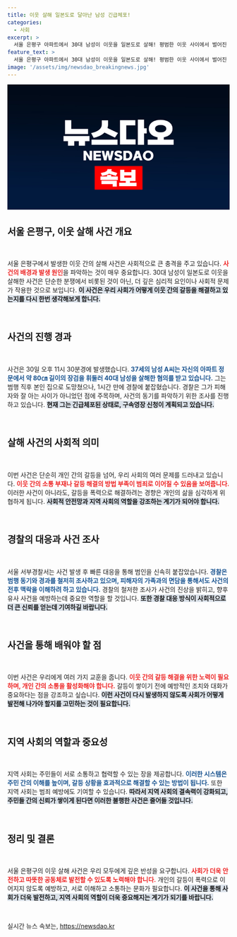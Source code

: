 ```yaml
---
title: 이웃 살해 일본도로 달아난 남성 긴급체포!
categories:
  - 사회
excerpt: >
  서울 은평구 아파트에서 30대 남성이 이웃을 일본도로 살해! 평범한 이웃 사이에서 벌어진 충격 사건의 범행 동치는? 경찰의 긴급 조사 속 진실이 밝혀진다. 클릭하여 자세히 알아보세요!
feature_text: >
  서울 은평구 아파트에서 30대 남성이 이웃을 일본도로 살해! 평범한 이웃 사이에서 벌어진 충격 사건의 범행 동치는? 경찰의 긴급 조사 속 진실이 밝혀진다. 클릭하여 자세히 알아보세요!
image: '/assets/img/newsdao_breakingnews.jpg'
---
```


<p><img src="/assets/img/newsdao_breakingnews.jpg" alt="bookingtag 속보" /></p>

<h2 data-ke-size="size26">서울 은평구, 이웃 살해 사건 개요</h2>

<p data-ke-size="size16">&nbsp;</p>

<p>서울 은평구에서 발생한 이웃 간의 살해 사건은 사회적으로 큰 충격을 주고 있습니다. <b><span style="color: #ee2323;">사건의 배경과 발생 원인</span></b>을 파악하는 것이 매우 중요합니다. 30대 남성이 일본도로 이웃을 살해한 사건은 단순한 분쟁에서 비롯된 것이 아닌, 더 깊은 심리적 요인이나 사회적 문제가 작용한 것으로 보입니다. <b><span style="background-color: #21538527;">이 사건은 우리 사회가 어떻게 이웃 간의 갈등을 해결하고 있는지를 다시 한번 생각해보게 합니다.</span></b> </p>

<p data-ke-size="size16">&nbsp;</p>

<h2 data-ke-size="size26">사건의 진행 경과</h2>

<p data-ke-size="size16">&nbsp;</p>

<p>사건은 30일 오후 11시 30분경에 발생했습니다. <b><span style="color: #1a5490;">37세의 남성 A씨는 자신의 아파트 정문에서 약 80㎝ 길이의 장검을 휘둘러 40대 남성을 살해한 혐의를 받고 있습니다.</span></b> 그는 범행 직후 본인 집으로 도망쳤으나, 1시간 만에 경찰에 붙잡혔습니다. 경찰은 그가 피해자와 잘 아는 사이가 아니었던 점에 주목하며, 사건의 동기를 파악하기 위한 조사를 진행하고 있습니다. <b><span style="background-color: #21538527;">현재 그는 긴급체포된 상태로, 구속영장 신청이 계획되고 있습니다.</span></b></p>

<p data-ke-size="size16">&nbsp;</p>

<h2 data-ke-size="size26">살해 사건의 사회적 의미</h2>

<p data-ke-size="size16">&nbsp;</p>

<p>이번 사건은 단순히 개인 간의 갈등을 넘어, 우리 사회의 여러 문제를 드러내고 있습니다. <b><span style="color: #ee2323;">이웃 간의 소통 부재나 갈등 해결의 방법 부족이 범죄로 이어질 수 있음을 보여줍니다.</span></b> 이러한 사건이 아니라도, 갈등을 폭력으로 해결하려는 경향은 개인의 삶을 심각하게 위협하게 됩니다. <b><span style="background-color: #21538527;">사회적 안전망과 지역 사회의 역할을 강조하는 계기가 되어야 합니다.</span></b></p>

<p data-ke-size="size16">&nbsp;</p>

<h2 data-ke-size="size26">경찰의 대응과 사건 조사</h2>

<p data-ke-size="size16">&nbsp;</p>

<p>서울 서부경찰서는 사건 발생 후 빠른  대응을 통해 범인을 신속히 붙잡았습니다. <b><span style="color: #1a5490;">경찰은 범행 동기와 경과를 철저히 조사하고 있으며, 피해자의 가족과의 면담을 통해서도 사건의 전후 맥락을 이해하려 하고 있습니다.</span></b> 경찰의 철저한 조사가 사건의 진상을 밝히고, 향후 유사 사건을 예방하는데 중요한 역할을 할 것입니다. <b><span style="background-color: #21538527;">또한 경찰 대응 방식이 사회적으로 더 큰 신뢰를 얻는데 기여하길 바랍니다.</span></b></p>

<p data-ke-size="size16">&nbsp;</p>

<h2 data-ke-size="size26">사건을 통해 배워야 할 점</h2>

<p data-ke-size="size16">&nbsp;</p>

<p>이번 사건은 우리에게 여러 가지 교훈을 줍니다. <b><span style="color: #ee2323;">이웃 간의 갈등 해결을 위한 노력이 필요하며, 개인 간의 소통을 활성화해야 합니다.</span></b> 갈등이 쌓이기 전에 예방적인 조치와 대화가 중요하다는 점을 강조하고 싶습니다. <b><span style="background-color: #21538527;">이런 사건이 다시 발생하지 않도록 사회가 어떻게 발전해 나가야 할지를 고민하는 것이 필요합니다.</span></b></p>

<p data-ke-size="size16">&nbsp;</p>

<h2 data-ke-size="size26">지역 사회의 역할과 중요성</h2>

<p data-ke-size="size16">&nbsp;</p>

<p>지역 사회는 주민들이 서로 소통하고 협력할 수 있는 장을 제공합니다. <b><span style="color: #1a5490;">이러한 시스템은 주민 간의 이해를 높이며, 갈등 상황을 효과적으로 해결할 수 있는 방법이 됩니다.</span></b> 또한 지역 사회는 범죄 예방에도 기여할 수 있습니다. <b><span style="background-color: #21538527;">따라서 지역 사회의 결속력이 강화되고, 주민들 간의 신뢰가 쌓이게 된다면 이러한 불행한 사건은 줄어들 것입니다.</span></b></p>

<p data-ke-size="size16">&nbsp;</p>

<h2 data-ke-size="size26">정리 및 결론</h2>

<p data-ke-size="size16">&nbsp;</p>

<p>서울 은평구의 이웃 살해 사건은 우리 모두에게 깊은 반성을 요구합니다. <b><span style="color: #ee2323;">사회가 더욱 안전하고 따뜻한 공동체로 발전할 수 있도록 노력해야 합니다.</span></b> 개인의 갈등이 폭력으로 이어지지 않도록 예방하고, 서로 이해하고 소통하는 문화가 필요합니다. <b><span style="background-color: #21538527;">이 사건을 통해 사회가 더욱 발전하고, 지역 사회의 역할이 더욱 중요해지는 계기가 되기를 바랍니다.</span></b></p>

<p data-ke-size="size16">&nbsp;</p>
실시간 뉴스 속보는, <a href="https://newsdao.kr" rel="dofollow">https://newsdao.kr</a>


